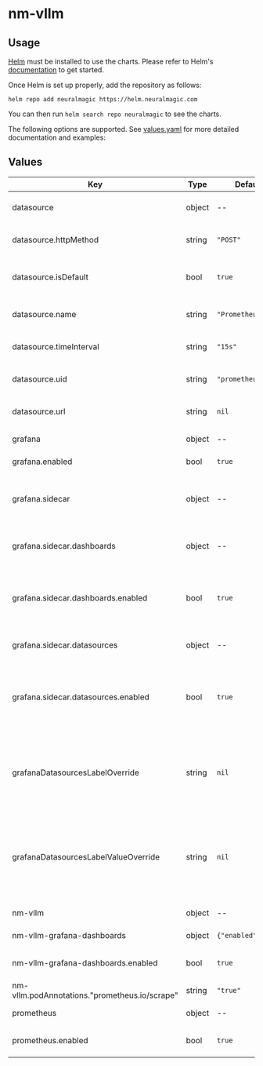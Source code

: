 # nm-vllm

## Usage

[Helm](https://helm.sh) must be installed to use the charts.
Please refer to Helm's [documentation](https://helm.sh/docs/) to get started.

Once Helm is set up properly, add the repository as follows:

```console
helm repo add neuralmagic https://helm.neuralmagic.com
```

You can then run `helm search repo neuralmagic` to see the charts.

The following options are supported. See [values.yaml](/charts/nm-vllm-production-monitoring/values.yaml) for more detailed documentation and examples:

## Values

| Key | Type | Default | Description |
|-----|------|---------|-------------|
| datasource | object | -- | Configuration for the datasource connecting prometheus and grafana. |
| datasource.httpMethod | string | `"POST"` | The HTTP method to use for prometheus datasource configured in grafana. |
| datasource.isDefault | bool | `true` | Toggles whether or not the prometheus datasource configured in grafana should be the default grafana datasource. |
| datasource.name | string | `"Prometheus"` | The name to use for the prometheus datasource configured in grafana. |
| datasource.timeInterval | string | `"15s"` | The time interval with which grafana should scrape the prometheus datasource. |
| datasource.uid | string | `"prometheus"` | The uid to use for the prometheus datasource configured in grafana. |
| datasource.url | string | `nil` | The URL to use for the prometheus datasource configured in grafana. |
| grafana | object | -- | Configuration for the grafana sub-chart |
| grafana.enabled | bool | `true` | Toggle whether or not the grafana sub-chart is included |
| grafana.sidecar | object | -- | Allows for deployment of containers alongside the grafana container for purposes such as importing dashboards and datasources. |
| grafana.sidecar.dashboards | object | -- | Enables the automatic import and management of grafana dashboards from ConfigMaps or secrets. |
| grafana.sidecar.dashboards.enabled | bool | `true` | Enable the grafana sidecar for dashboards so nm-vllm dashboards can be detected and loaded. If disabled, dashboards must be loaded manually. |
| grafana.sidecar.datasources | object | -- | Enables the dynamic configuration of datasources from ConfigMaps or secrets. |
| grafana.sidecar.datasources.enabled | bool | `true` | Enable the grafana sidecar for datasources so the prometheus instance can be configured and used as a grafana datasource. If disabled, the prometheus datasource must be configured manually. |
| grafanaDatasourcesLabelOverride | string | `nil` | Label used by grafana's sidecar for datasources to identify config maps with datasources that should be added to grafana. Should match the value of the `sidecar.datasources.label` configuration in the grafana chart. |
| grafanaDatasourcesLabelValueOverride | string | `nil` | Label value used by grafana's sidecar for datasources to identify config maps with datasources that should be added to grafana. Should match the value of the `sidecar.datasources.labelValue` configuration in the grafana chart. |
| nm-vllm | object | -- | Configuration for the nm-vllm server deployment and service. |
| nm-vllm-grafana-dashboards | object | `{"enabled":true}` | Configuration for the nm-vllm-grafana-dashboards chart |
| nm-vllm-grafana-dashboards.enabled | bool | `true` | Toggle whether or not the nm-vllm-grafana-dashboards sub-chart is included |
| nm-vllm.podAnnotations."prometheus.io/scrape" | string | `"true"` | Enables prometheus to find pod to scrape |
| prometheus | object | -- | Configuration for the prometheus sub-chart |
| prometheus.enabled | bool | `true` | Toggle whether or not the prometheus sub-chart is included |